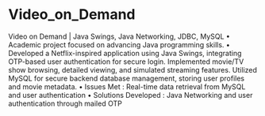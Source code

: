 # Video_on_Demand
Video on Demand | Java Swings, Java Networking, JDBC, MySQL
• Academic project focused on advancing Java programming skills.
• Developed a Netflix-inspired application using Java Swings, integrating OTP-based user authentication for secure
login. Implemented movie/TV show browsing, detailed viewing, and simulated streaming features. Utilized MySQL
for secure backend database management, storing user profiles and movie metadata.
• Issues Met : Real-time data retrieval from MySQL and user authentication
• Solutions Developed : Java Networking and user authentication through mailed OTP

